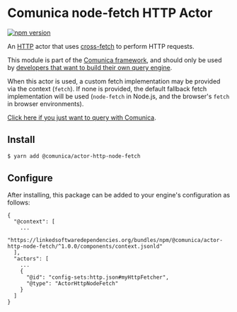 # Comunica node-fetch HTTP Actor

[![npm version](https://badge.fury.io/js/%40comunica%2Factor-http-node-fetch.svg)](https://www.npmjs.com/package/@comunica/actor-http-node-fetch)

An [HTTP](https://github.com/comunica/comunica/tree/master/packages/bus-http) actor that
uses [cross-fetch](https://www.npmjs.com/package/cross-fetch) to perform HTTP requests.

This module is part of the [Comunica framework](https://github.com/comunica/comunica),
and should only be used by [developers that want to build their own query engine](https://comunica.dev/docs/modify/).

When this actor is used, a custom fetch implementation may be provided via the context (`fetch`).
If none is provided, the default fallback fetch implementation will be used (`node-fetch` in Node.js, and the browser's `fetch` in browser environments).

[Click here if you just want to query with Comunica](https://comunica.dev/docs/query/).

## Install

```bash
$ yarn add @comunica/actor-http-node-fetch
```

## Configure

After installing, this package can be added to your engine's configuration as follows:
```text
{
  "@context": [
    ...
    "https://linkedsoftwaredependencies.org/bundles/npm/@comunica/actor-http-node-fetch/^1.0.0/components/context.jsonld"  
  ],
  "actors": [
    ...
    {
      "@id": "config-sets:http.json#myHttpFetcher",
      "@type": "ActorHttpNodeFetch"
    }
  ]
}
```
